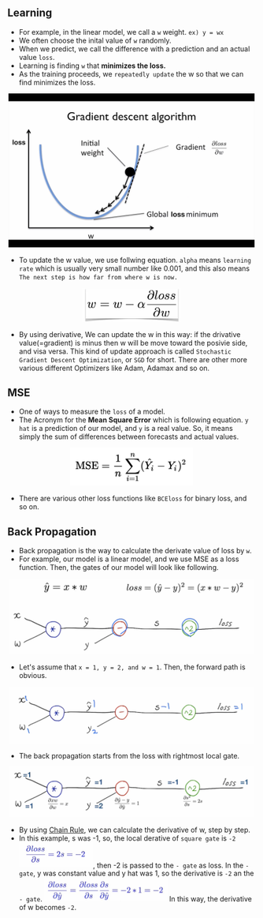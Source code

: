 
## Learning
- For example, in the linear model, we call a `w` weight. `ex) y = wx`
- We often choose the inital value of `w` randomly.
- When we predict, we call the difference with a prediction and an actual value `loss`.
- Learning is finding `w` that **minimizes the loss.**
- As the training proceeds, we `repeatedly update` the w so that we can find minimizes the loss.
<center><img src="./img/gradient_descent_algorithm.png" width="500"></center>

- To update the w value, we use follwing equation. `alpha` means `learning rate` which is usually very small number like 0.001, and this also means `The next step is how far from where w is now.`  

<center><img src="./img/update.png" width="200"></center>

- By using derivative, We can update the w in this way: if the drivative value(=gradient) is minus then w will be move toward the posivie side, and visa versa. This kind of update approach is called `Stochastic Gradient Descent Optimization`, or `SGD` for short. There are other more various different Optimizers like Adam, Adamax and so on. 

## MSE
- One of ways to measure the `loss` of a model.
- The Acronym for the **Mean Square Error** which is following equation. `y hat` is a prediction of our model, and `y` is a real value. So, it means simply the sum of differences between forecasts and actual values.
<center><img src="./img/mse.png" width="250"></center>

- There are various other loss functions like `BCEloss` for binary loss, and so on.

## Back Propagation
- Back propagation is the way to calculate the derivate value of loss by `w`.
- For example, our model is a linear model, and we use MSE as a loss function. Then, the gates of our model will look like following.

<center><img src="./img/backprop1.png" width="500"></center>

- Let's assume that `x = 1, y = 2, and w = 1`. Then, the forward path is obvious.

<center><img src="./img/forward.png" width="500"></center>

- The back propagation starts from the loss with rightmost local gate.
<center><img src="./img/backward.png" width="500"></center>

- By using [Chain Rule], we can calculate the derivative of w, step by step. 
- In this example, s was -1, so, the local derative of `square gate` is `-2` <img src="./img/chain_rule1.png" width="150">, then -2 is passed to the `- gate` as loss. In the `- gate`, y was constant value and y hat was 1, so the derivative is `-2` an the `- gate`. <img src="./img/chain_rule2.png" width="250"> In this way, the derivative of w becomes `-2`. 



[Chain Rule]:https://en.wikipedia.org/wiki/Chain_rule
